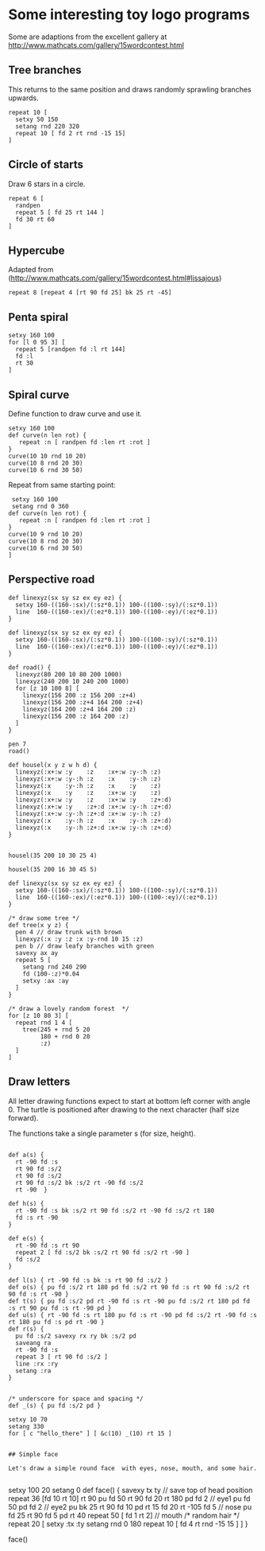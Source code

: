# Some interesting toy logo programs

Some are adaptions from the excellent gallery at http://www.mathcats.com/gallery/15wordcontest.html

## Tree branches

This returns to the same position and draws randomly sprawling branches upwards.
```
repeat 10 [
  setxy 50 150
  setang rnd 220 320
  repeat 10 [ fd 2 rt rnd -15 15]
]
```

## Circle of starts

Draw 6 stars in a circle.
```
repeat 6 [
  randpen
  repeat 5 [ fd 25 rt 144 ]
  fd 30 rt 60
]
```

## Hypercube

Adapted from (http://www.mathcats.com/gallery/15wordcontest.html#lissajous)
```
repeat 8 [repeat 4 [rt 90 fd 25] bk 25 rt -45]
```

## Penta spiral

```
setxy 160 100
for [l 0 95 3] [
  repeat 5 [randpen fd :l rt 144]
  fd :l
  rt 30
]
```

## Spiral curve

Define function to draw curve and use it.

```
setxy 160 100
def curve(n len rot) {
   repeat :n [ randpen fd :len rt :rot ]
}
curve(10 10 rnd 10 20)
curve(10 8 rnd 20 30)
curve(10 6 rnd 30 50)
```

Repeat from same starting point:
```repeat 10 [
 setxy 160 100
 setang rnd 0 360
def curve(n len rot) {
   repeat :n [ randpen fd :len rt :rot ]
}
curve(10 9 rnd 10 20)
curve(10 8 rnd 20 30)
curve(10 6 rnd 30 50)
]
```

## Perspective road

```
def linexyz(sx sy sz ex ey ez) {
  setxy 160-((160-:sx)/(:sz*0.1)) 100-((100-:sy)/(:sz*0.1))
  line  160-((160-:ex)/(:ez*0.1)) 100-((100-:ey)/(:ez*0.1))
}

def linexyz(sx sy sz ex ey ez) {
  setxy 160-((160-:sx)/(:sz*0.1)) 100-((100-:sy)/(:sz*0.1))
  line  160-((160-:ex)/(:ez*0.1)) 100-((100-:ey)/(:ez*0.1))
}

def road() {
  linexyz(80 200 10 80 200 1000)
  linexyz(240 200 10 240 200 1000)
  for [z 10 100 8] [
    linexyz(156 200 :z 156 200 :z+4)
    linexyz(156 200 :z+4 164 200 :z+4)
    linexyz(164 200 :z+4 164 200 :z)
    linexyz(156 200 :z 164 200 :z)
  ]
}

pen 7
road()

def housel(x y z w h d) {
  linexyz(:x+:w :y    :z    :x+:w :y-:h :z)
  linexyz(:x+:w :y-:h :z    :x    :y-:h :z)
  linexyz(:x    :y-:h :z    :x    :y    :z)
  linexyz(:x    :y    :z    :x+:w :y    :z)
  linexyz(:x+:w :y    :z    :x+:w :y    :z+:d)
  linexyz(:x+:w :y    :z+:d :x+:w :y-:h :z+:d)
  linexyz(:x+:w :y-:h :z+:d :x+:w :y-:h :z)
  linexyz(:x    :y-:h :z    :x    :y-:h :z+:d)
  linexyz(:x    :y-:h :z+:d :x+:w :y-:h :z+:d)
}


housel(35 200 10 30 25 4)

housel(35 200 16 30 45 5)

def linexyz(sx sy sz ex ey ez) {
  setxy 160-((160-:sx)/(:sz*0.1)) 100-((100-:sy)/(:sz*0.1))
  line  160-((160-:ex)/(:ez*0.1)) 100-((100-:ey)/(:ez*0.1))
}

/* draw some tree */
def tree(x y z) {
  pen 4 // draw trunk with brown
  linexyz(:x :y :z :x :y-rnd 10 15 :z)
  pen b // draw leafy branches with green
  savexy ax ay
  repeat 5 [
    setang rnd 240 290
    fd (100-:z)*0.04
    setxy :ax :ay
  ]
}

/* draw a lovely random forest  */
for [z 10 80 3] [
  repeat rnd 1 4 [
    tree(245 + rnd 5 20
         180 + rnd 0 20
         :z)
  ]
]

```

## Draw letters

All letter drawing functions expect to start at bottom left corner with angle 0.
The turtle is positioned after drawing to the next character (half size forward).

The functions take a single parameter s (for size, height).

```

def a(s) {
  rt -90 fd :s
  rt 90 fd :s/2
  rt 90 fd :s/2
  rt 90 fd :s/2 bk :s/2 rt -90 fd :s/2
  rt -90  }

def h(s) {
  rt -90 fd :s bk :s/2 rt 90 fd :s/2 rt -90 fd :s/2 rt 180
  fd :s rt -90
}

def e(s) {
  rt -90 fd :s rt 90
  repeat 2 [ fd :s/2 bk :s/2 rt 90 fd :s/2 rt -90 ]
  fd :s/2
}

def l(s) { rt -90 fd :s bk :s rt 90 fd :s/2 }
def o(s) { pu fd :s/2 rt 180 pd fd :s/2 rt 90 fd :s rt 90 fd :s/2 rt 90 fd :s rt -90 }
def t(s) { pu fd :s/2 pd rt -90 fd :s rt -90 pu fd :s/2 rt 180 pd fd :s rt 90 pu fd :s rt -90 pd }
def u(s) { rt -90 fd :s rt 180 pu fd :s rt -90 pd fd :s/2 rt -90 fd :s rt 180 pu fd :s pd rt -90 }
def r(s) {
  pu fd :s/2 savexy rx ry bk :s/2 pd
  saveang ra
  rt -90 fd :s
  repeat 3 [ rt 90 fd :s/2 ]
  line :rx :ry
  setang :ra
}


/* underscore for space and spacing */
def _(s) { pu fd :s/2 pd }

setxy 10 70
setang 330
for [ c "hello_there" ] [ &c(10) _(10) rt 15 ]


## Simple face

Let's draw a simple round face  with eyes, nose, mouth, and some hair.


```
setxy 100 20 setang 0
def face() {
  savexy tx ty // save top of head position
  repeat 36 [fd 10 rt 10]
  rt 90 pu fd 50 rt 90 fd 20 rt 180
  pd fd 2  // eye1
  pu fd 50
  pd fd 2 // eye2
  pu bk 25 rt 90 fd 10
  pd rt 15 fd 20 rt -105 fd 5 // nose
  pu fd 25 rt 90 fd 5
  pd
  rt 40 repeat 50 [ fd 1 rt 2] // mouth
  /* random hair */
  repeat 20 [
    setxy :tx :ty
    setang rnd 0 180
    repeat 10 [ fd 4 rt rnd -15 15 ]
  ]
}

face()



```

